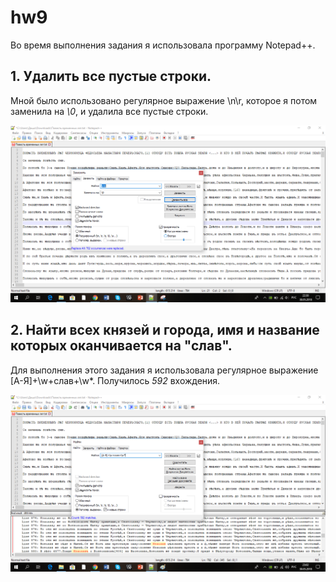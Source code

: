# hw9
Во время выполнения задания я использовала программу Notepad++.
## 1. Удалить все пустые строки.
Мной было использовано регулярное выражение \n\r, которое я потом заменила на *\0*, и удалила все пустые строки. 

![](https://github.com/DashokRiazantseva98/hw9/blob/master/%D0%91%D0%B5%D0%B7%D1%8B%D0%BC%D1%8F%D0%BD%D0%BD%D1%8B%D0%B9%201.png)

## 2. Найти всех князей и города, имя и название которых оканчивается на "слав".

Для выполнения этого задания я использовала регулярное выражение [А-Я]+\w+слав+\w*. Получилось *592* вхождения.

![](https://github.com/DashokRiazantseva98/hw9/blob/master/%D0%91%D0%B5%D0%B7%D1%8B%D0%BC%D1%8F%D0%BD%D0%BD%D1%8B%D0%B9%202.png)
